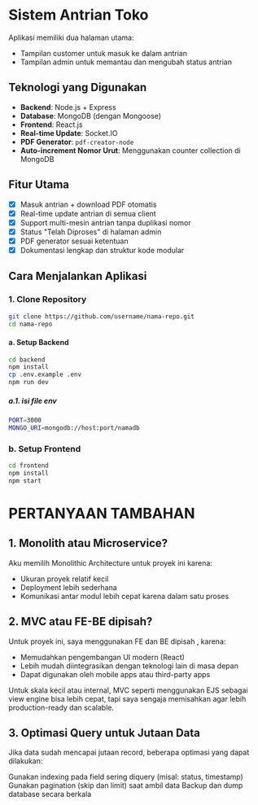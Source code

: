 # Sistem Antrian Toko 
Aplikasi memiliki dua halaman utama:
- Tampilan customer untuk masuk ke dalam antrian
- Tampilan admin untuk memantau dan mengubah status antrian

## Teknologi yang Digunakan

- **Backend**: Node.js + Express
- **Database**: MongoDB (dengan Mongoose)
- **Frontend**: React.js
- **Real-time Update**: Socket.IO
- **PDF Generator**: `pdf-creator-node`
- **Auto-increment Nomor Urut**: Menggunakan counter collection di MongoDB

## Fitur Utama

- [x] Masuk antrian + download PDF otomatis
- [x] Real-time update antrian di semua client
- [x] Support multi-mesin antrian tanpa duplikasi nomor
- [x] Status "Telah Diproses" di halaman admin
- [x] PDF generator sesuai ketentuan
- [x] Dokumentasi lengkap dan struktur kode modular

## Cara Menjalankan Aplikasi

### 1. Clone Repository

```bash
git clone https://github.com/username/nama-repo.git 
cd nama-repo
```

#### a. Setup Backend

```bash
cd backend
npm install
cp .env.example .env
npm run dev
```
##### a.1. isi file env

```bash
PORT=3000
MONGO_URI=mongodb://host:port/namadb
```

### b. Setup Frontend

```bash
cd frontend
npm install
npm start
```

# PERTANYAAN TAMBAHAN
## 1. Monolith atau Microservice?
Aku memilih Monolithic Architecture untuk proyek ini karena:

- Ukuran proyek relatif kecil
- Deployment lebih sederhana
- Komunikasi antar modul lebih cepat karena dalam satu proses


## 2. MVC atau FE-BE dipisah?
Untuk proyek ini, saya menggunakan FE dan BE dipisah , karena:

- Memudahkan pengembangan UI modern (React)
- Lebih mudah diintegrasikan dengan teknologi lain di masa depan
- Dapat digunakan oleh mobile apps atau third-party apps

Untuk skala kecil atau internal, MVC seperti menggunakan EJS sebagai view engine bisa lebih cepat, tapi saya sengaja memisahkan agar lebih production-ready dan scalable.

## 3. Optimasi Query untuk Jutaan Data
Jika data sudah mencapai jutaan record, beberapa optimasi yang dapat dilakukan:

Gunakan indexing pada field sering diquery (misal: status, timestamp)
Gunakan pagination (skip dan limit) saat ambil data
Backup dan dump database secara berkala